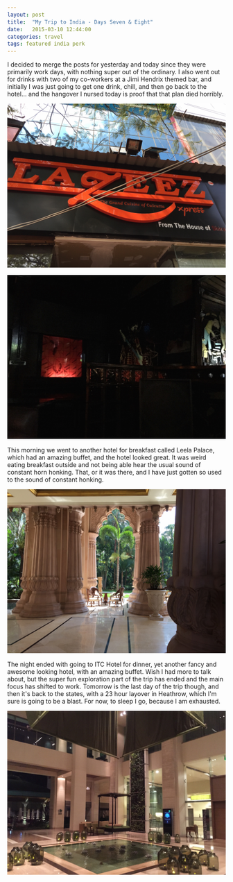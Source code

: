 ```yaml
---
layout: post
title:  "My Trip to India - Days Seven & Eight"
date:   2015-03-10 12:44:00
categories: travel
tags: featured india perk
---
```

I decided to merge the posts for yesterday and today since they were primarily work days, with nothing super out of the ordinary. I also went out for drinks with two of my co-workers at a Jimi Hendrix themed bar, and initially I was just going to get one drink, chill, and then go back to the hotel... and the hangover I nursed today is proof that that plan died horribly.

![A large, but great tasting lunch. We ate so much food](/assets/article_images/2015-03-10-my-trip-to-india-day-seven-eight/lazeez.jpg)

![The Jimi Hendrix bar, sorry for the dark picture](/assets/article_images/2015-03-10-my-trip-to-india-day-seven-eight/the_bar.jpg)

This morning we went to another hotel for breakfast called Leela Palace, which had an amazing buffet, and the hotel looked great. It was weird eating breakfast outside and not being able hear the usual sound of constant horn honking. That, or it was there, and I have just gotten so used to the sound of constant honking. 

![Such an amazing looking hotel, wish I wouldn't have had a hangover while being here](/assets/article_images/2015-03-10-my-trip-to-india-day-seven-eight/leela_palace.jpg)

The night ended with going to ITC Hotel for dinner, yet another fancy and awesome looking hotel, with an amazing buffet. Wish I had more to talk about, but the super fun exploration part of the trip has ended and the main focus has shifted to work. Tomorrow is the last day of the trip though, and then it's back to the states, with a 23 hour layover in Heathrow, which I'm sure is going to be a blast. For now, to sleep I go, because I am exhausted.

![This hotel was also pretty nice, funny that its ran by a tobacco company](/assets/article_images/2015-03-10-my-trip-to-india-day-seven-eight/itc_hotel.jpg)